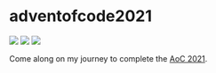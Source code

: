 # adventofcode2021

![](https://img.shields.io/badge/day%20📅-9-blue) ![](https://img.shields.io/badge/stars%20⭐-16-yellow) ![](https://img.shields.io/badge/days%20completed-8-red)

Come along on my journey to complete the [AoC 2021](https://adventofcode.com/).
